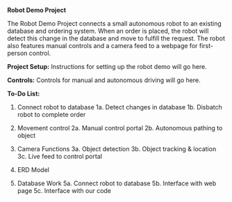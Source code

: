 **Robot Demo Project**

The Robot Demo Project connects a small autonomous robot to an existing database and ordering system. When an order is placed, the robot will detect this change in the database and move to fulfill the request. The robot also features manual controls and a camera feed to a webpage for first-person control.

**Project Setup:**
Instructions for setting up the robot demo will go here.

**Controls:**
Controls for manual and autonomous driving will go here.

**To-Do List:**

1. Connect robot to database
    1a. Detect changes in database
    1b. Disbatch robot to complete order

2. Movement control
    2a. Manual control portal
    2b. Autonomous pathing to object

3. Camera Functions
    3a. Object detection
    3b. Object tracking & location
    3c. Live feed to control portal

4. ERD Model

5. Database Work
    5a. Connect robot to database
    5b. Interface with web page
    5c. Interface with our code
